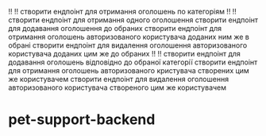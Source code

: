 !! !! створити ендпоінт для отримання оголошень по категоріям !! !! створити
ендпоінт для отримання одного оголошення створити ендпоінт для додавання
оголошення до обраних створити ендпоінт для отримання оголошень авторизованого
користувача доданих ним же в обрані створити ендпоінт для видалення оголошення
авторизованого користувача доданих цим же до обраних !! !! створити ендпоінт для
додавання оголошень відповідно до обраної категорії створити ендпоінт для
отримання оголошень авторизованого кристувача створених цим же користувачем
створити ендпоінт для видалення оголошення авторизованого користувача створеного
цим же користувачем

# pet-support-backend
